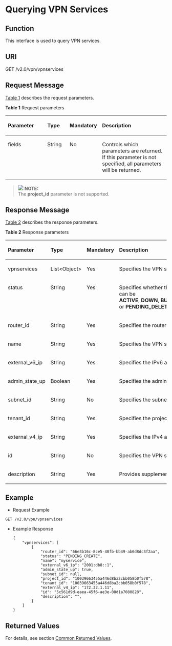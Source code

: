 # Querying VPN Services<a name="en_topic_0093011500"></a>

## **Function**<a name="section43036322"></a>

This interface is used to query VPN services.

## URI<a name="ole_link150"></a>

GET /v2.0/vpn/vpnservices

## Request Message<a name="section33639718"></a>

[Table 1](#table57678784)  describes the request parameters.

**Table  1**  Request parameters

<a name="table57678784"></a>
<table><thead align="left"><tr id="row24197721"><th class="cellrowborder" valign="top" width="25.507449255074494%" id="mcps1.2.5.1.1"><p id="p13858403"><a name="p13858403"></a><a name="p13858403"></a>Parameter</p>
</th>
<th class="cellrowborder" valign="top" width="14.288571142885711%" id="mcps1.2.5.1.2"><p id="p48788849"><a name="p48788849"></a><a name="p48788849"></a>Type</p>
</th>
<th class="cellrowborder" valign="top" width="14.288571142885711%" id="mcps1.2.5.1.3"><p id="p59582700"><a name="p59582700"></a><a name="p59582700"></a>Mandatory</p>
</th>
<th class="cellrowborder" valign="top" width="45.91540845915409%" id="mcps1.2.5.1.4"><p id="p61469371"><a name="p61469371"></a><a name="p61469371"></a>Description</p>
</th>
</tr>
</thead>
<tbody><tr id="row12963143"><td class="cellrowborder" valign="top" width="25.507449255074494%" headers="mcps1.2.5.1.1 "><p id="p43381623"><a name="p43381623"></a><a name="p43381623"></a>fields</p>
</td>
<td class="cellrowborder" valign="top" width="14.288571142885711%" headers="mcps1.2.5.1.2 "><p id="p24250547"><a name="p24250547"></a><a name="p24250547"></a>String</p>
</td>
<td class="cellrowborder" valign="top" width="14.288571142885711%" headers="mcps1.2.5.1.3 "><p id="p18137316"><a name="p18137316"></a><a name="p18137316"></a>No</p>
</td>
<td class="cellrowborder" valign="top" width="45.91540845915409%" headers="mcps1.2.5.1.4 "><p id="p59836530"><a name="p59836530"></a><a name="p59836530"></a>Controls which parameters are returned. If this parameter is not specified, all parameters will be returned.</p>
</td>
</tr>
</tbody>
</table>

>![](/images/icon-note.gif) **NOTE:**   
>The  **project\_id**  parameter is not supported.  

## Response Message<a name="section34322009"></a>

[Table 2](#table14920772)  describes the response parameters.

**Table  2**  Response parameters

<a name="table14920772"></a>
<table><thead align="left"><tr id="row14434584"><th class="cellrowborder" valign="top" width="25.507449255074494%" id="mcps1.2.5.1.1"><p id="p28350637"><a name="p28350637"></a><a name="p28350637"></a>Parameter</p>
</th>
<th class="cellrowborder" valign="top" width="14.288571142885711%" id="mcps1.2.5.1.2"><p id="p14700275"><a name="p14700275"></a><a name="p14700275"></a>Type</p>
</th>
<th class="cellrowborder" valign="top" width="14.288571142885711%" id="mcps1.2.5.1.3"><p id="p49871633"><a name="p49871633"></a><a name="p49871633"></a>Mandatory</p>
</th>
<th class="cellrowborder" valign="top" width="45.91540845915409%" id="mcps1.2.5.1.4"><p id="p13070512"><a name="p13070512"></a><a name="p13070512"></a>Description</p>
</th>
</tr>
</thead>
<tbody><tr id="row52078584"><td class="cellrowborder" valign="top" width="25.507449255074494%" headers="mcps1.2.5.1.1 "><p id="p57615760"><a name="p57615760"></a><a name="p57615760"></a>vpnservices</p>
</td>
<td class="cellrowborder" valign="top" width="14.288571142885711%" headers="mcps1.2.5.1.2 "><p id="p36364960"><a name="p36364960"></a><a name="p36364960"></a>List&lt;Object&gt;</p>
</td>
<td class="cellrowborder" valign="top" width="14.288571142885711%" headers="mcps1.2.5.1.3 "><p id="p59880657"><a name="p59880657"></a><a name="p59880657"></a>Yes</p>
</td>
<td class="cellrowborder" valign="top" width="45.91540845915409%" headers="mcps1.2.5.1.4 "><p id="p18495050"><a name="p18495050"></a><a name="p18495050"></a>Specifies the VPN service object.</p>
</td>
</tr>
<tr id="row32237730"><td class="cellrowborder" valign="top" width="25.507449255074494%" headers="mcps1.2.5.1.1 "><p id="p61119323"><a name="p61119323"></a><a name="p61119323"></a>status</p>
</td>
<td class="cellrowborder" valign="top" width="14.288571142885711%" headers="mcps1.2.5.1.2 "><p id="p51718129"><a name="p51718129"></a><a name="p51718129"></a>String</p>
</td>
<td class="cellrowborder" valign="top" width="14.288571142885711%" headers="mcps1.2.5.1.3 "><p id="p28418891"><a name="p28418891"></a><a name="p28418891"></a>Yes</p>
</td>
<td class="cellrowborder" valign="top" width="45.91540845915409%" headers="mcps1.2.5.1.4 "><p id="p20228817"><a name="p20228817"></a><a name="p20228817"></a>Specifies whether the VPN service is currently operational. The value can be <strong id="b842352706212822"><a name="b842352706212822"></a><a name="b842352706212822"></a>ACTIVE</strong>,&nbsp;<strong id="b842352706212827"><a name="b842352706212827"></a><a name="b842352706212827"></a>DOWN</strong>,&nbsp;<strong id="b842352706212832"><a name="b842352706212832"></a><a name="b842352706212832"></a>BUILD</strong>,&nbsp;<strong id="b842352706212835"><a name="b842352706212835"></a><a name="b842352706212835"></a>ERROR</strong>,&nbsp;<strong id="b842352706212840"><a name="b842352706212840"></a><a name="b842352706212840"></a>PENDING_CREATE</strong>,&nbsp;<strong id="b842352706212845"><a name="b842352706212845"></a><a name="b842352706212845"></a>PENDING_UPDATE</strong>, or&nbsp;<strong id="b842352706212850"><a name="b842352706212850"></a><a name="b842352706212850"></a>PENDING_DELETE</strong>.</p>
</td>
</tr>
<tr id="row47841633"><td class="cellrowborder" valign="top" width="25.507449255074494%" headers="mcps1.2.5.1.1 "><p id="p49967061"><a name="p49967061"></a><a name="p49967061"></a>router_id</p>
</td>
<td class="cellrowborder" valign="top" width="14.288571142885711%" headers="mcps1.2.5.1.2 "><p id="p20800170"><a name="p20800170"></a><a name="p20800170"></a>String</p>
</td>
<td class="cellrowborder" valign="top" width="14.288571142885711%" headers="mcps1.2.5.1.3 "><p id="p7092232"><a name="p7092232"></a><a name="p7092232"></a>Yes</p>
</td>
<td class="cellrowborder" valign="top" width="45.91540845915409%" headers="mcps1.2.5.1.4 "><p id="p37599894"><a name="p37599894"></a><a name="p37599894"></a>Specifies the router ID.</p>
</td>
</tr>
<tr id="row2854726"><td class="cellrowborder" valign="top" width="25.507449255074494%" headers="mcps1.2.5.1.1 "><p id="p29906272"><a name="p29906272"></a><a name="p29906272"></a>name</p>
</td>
<td class="cellrowborder" valign="top" width="14.288571142885711%" headers="mcps1.2.5.1.2 "><p id="p6488958"><a name="p6488958"></a><a name="p6488958"></a>String</p>
</td>
<td class="cellrowborder" valign="top" width="14.288571142885711%" headers="mcps1.2.5.1.3 "><p id="p55843593"><a name="p55843593"></a><a name="p55843593"></a>Yes</p>
</td>
<td class="cellrowborder" valign="top" width="45.91540845915409%" headers="mcps1.2.5.1.4 "><p id="p27037160"><a name="p27037160"></a><a name="p27037160"></a>Specifies the VPN service name.</p>
</td>
</tr>
<tr id="row42007851"><td class="cellrowborder" valign="top" width="25.507449255074494%" headers="mcps1.2.5.1.1 "><p id="p47192740"><a name="p47192740"></a><a name="p47192740"></a>external_v6_ip</p>
</td>
<td class="cellrowborder" valign="top" width="14.288571142885711%" headers="mcps1.2.5.1.2 "><p id="p64515557"><a name="p64515557"></a><a name="p64515557"></a>String</p>
</td>
<td class="cellrowborder" valign="top" width="14.288571142885711%" headers="mcps1.2.5.1.3 "><p id="p58377623"><a name="p58377623"></a><a name="p58377623"></a>Yes</p>
</td>
<td class="cellrowborder" valign="top" width="45.91540845915409%" headers="mcps1.2.5.1.4 "><p id="p30967009"><a name="p30967009"></a><a name="p30967009"></a>Specifies the IPv6 address of the VPN service external gateway.</p>
</td>
</tr>
<tr id="row10267631"><td class="cellrowborder" valign="top" width="25.507449255074494%" headers="mcps1.2.5.1.1 "><p id="p26371793"><a name="p26371793"></a><a name="p26371793"></a>admin_state_up</p>
</td>
<td class="cellrowborder" valign="top" width="14.288571142885711%" headers="mcps1.2.5.1.2 "><p id="p55740512"><a name="p55740512"></a><a name="p55740512"></a>Boolean</p>
</td>
<td class="cellrowborder" valign="top" width="14.288571142885711%" headers="mcps1.2.5.1.3 "><p id="p18687619"><a name="p18687619"></a><a name="p18687619"></a>Yes</p>
</td>
<td class="cellrowborder" valign="top" width="45.91540845915409%" headers="mcps1.2.5.1.4 "><p id="p37302179"><a name="p37302179"></a><a name="p37302179"></a>Specifies the administrative status. The value can be <strong id="b842352706221557"><a name="b842352706221557"></a><a name="b842352706221557"></a>true</strong>&nbsp;or&nbsp;<strong id="b84235270622160"><a name="b84235270622160"></a><a name="b84235270622160"></a>false</strong>.</p>
</td>
</tr>
<tr id="row175293"><td class="cellrowborder" valign="top" width="25.507449255074494%" headers="mcps1.2.5.1.1 "><p id="p14198754"><a name="p14198754"></a><a name="p14198754"></a>subnet_id</p>
</td>
<td class="cellrowborder" valign="top" width="14.288571142885711%" headers="mcps1.2.5.1.2 "><p id="p9248440"><a name="p9248440"></a><a name="p9248440"></a>String</p>
</td>
<td class="cellrowborder" valign="top" width="14.288571142885711%" headers="mcps1.2.5.1.3 "><p id="p10926182"><a name="p10926182"></a><a name="p10926182"></a>No</p>
</td>
<td class="cellrowborder" valign="top" width="45.91540845915409%" headers="mcps1.2.5.1.4 "><p id="p12605589"><a name="p12605589"></a><a name="p12605589"></a>Specifies the subnet ID.</p>
</td>
</tr>
<tr id="row46341445"><td class="cellrowborder" valign="top" width="25.507449255074494%" headers="mcps1.2.5.1.1 "><p id="p62669527"><a name="p62669527"></a><a name="p62669527"></a>tenant_id</p>
</td>
<td class="cellrowborder" valign="top" width="14.288571142885711%" headers="mcps1.2.5.1.2 "><p id="p43066942"><a name="p43066942"></a><a name="p43066942"></a>String</p>
</td>
<td class="cellrowborder" valign="top" width="14.288571142885711%" headers="mcps1.2.5.1.3 "><p id="p65870306"><a name="p65870306"></a><a name="p65870306"></a>Yes</p>
</td>
<td class="cellrowborder" valign="top" width="45.91540845915409%" headers="mcps1.2.5.1.4 "><p id="p33894570"><a name="p33894570"></a><a name="p33894570"></a>Specifies the project ID.</p>
</td>
</tr>
<tr id="row36615679"><td class="cellrowborder" valign="top" width="25.507449255074494%" headers="mcps1.2.5.1.1 "><p id="p13080057"><a name="p13080057"></a><a name="p13080057"></a>external_v4_ip</p>
</td>
<td class="cellrowborder" valign="top" width="14.288571142885711%" headers="mcps1.2.5.1.2 "><p id="p52851724"><a name="p52851724"></a><a name="p52851724"></a>String</p>
</td>
<td class="cellrowborder" valign="top" width="14.288571142885711%" headers="mcps1.2.5.1.3 "><p id="p53131231"><a name="p53131231"></a><a name="p53131231"></a>Yes</p>
</td>
<td class="cellrowborder" valign="top" width="45.91540845915409%" headers="mcps1.2.5.1.4 "><p id="p8662426"><a name="p8662426"></a><a name="p8662426"></a>Specifies the IPv4 address of the VPN service external gateway.</p>
</td>
</tr>
<tr id="row10852974"><td class="cellrowborder" valign="top" width="25.507449255074494%" headers="mcps1.2.5.1.1 "><p id="p6675738"><a name="p6675738"></a><a name="p6675738"></a>id</p>
</td>
<td class="cellrowborder" valign="top" width="14.288571142885711%" headers="mcps1.2.5.1.2 "><p id="p3863873"><a name="p3863873"></a><a name="p3863873"></a>String</p>
</td>
<td class="cellrowborder" valign="top" width="14.288571142885711%" headers="mcps1.2.5.1.3 "><p id="p44538317"><a name="p44538317"></a><a name="p44538317"></a>No</p>
</td>
<td class="cellrowborder" valign="top" width="45.91540845915409%" headers="mcps1.2.5.1.4 "><p id="p50833958"><a name="p50833958"></a><a name="p50833958"></a>Specifies the VPN service ID.</p>
</td>
</tr>
<tr id="row54852443"><td class="cellrowborder" valign="top" width="25.507449255074494%" headers="mcps1.2.5.1.1 "><p id="p13862865"><a name="p13862865"></a><a name="p13862865"></a>description</p>
</td>
<td class="cellrowborder" valign="top" width="14.288571142885711%" headers="mcps1.2.5.1.2 "><p id="p49150280"><a name="p49150280"></a><a name="p49150280"></a>String</p>
</td>
<td class="cellrowborder" valign="top" width="14.288571142885711%" headers="mcps1.2.5.1.3 "><p id="p21749735"><a name="p21749735"></a><a name="p21749735"></a>Yes</p>
</td>
<td class="cellrowborder" valign="top" width="45.91540845915409%" headers="mcps1.2.5.1.4 "><p id="p16898135"><a name="p16898135"></a><a name="p16898135"></a>Provides supplementary information about the VPN service.</p>
</td>
</tr>
</tbody>
</table>

## Example<a name="section40462633"></a>

-   Request Example

```
GET /v2.0/vpn/vpnservices
```

-   Example Response

    ```
    {
        "vpnservices": [
            {
                "router_id": "66e3b16c-8ce5-40fb-bb49-ab6d8dc3f2aa",
                "status": "PENDING_CREATE",
                "name": "myservice",
                "external_v6_ip": "2001:db8::1",
                "admin_state_up": true,
                "subnet_id": null,
                "project_id": "10039663455a446d8ba2cbb058b0f578",
                "tenant_id": "10039663455a446d8ba2cbb058b0f578",
                "external_v4_ip": "172.32.1.11",
                "id": "5c561d9d-eaea-45f6-ae3e-08d1a7080828",
                "description": "",
            }
        ]
    }
    ```


## Returned Values<a name="section6578292"></a>

For details, see section  [Common Returned Values](common-returned-values.md).

